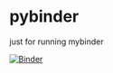 # pybinder
just for running mybinder

[![Binder](https://mybinder.org/badge_logo.svg)](https://mybinder.org/v2/gh/Qronus/pybinder/HEAD)
